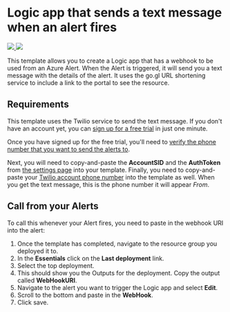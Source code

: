 # Logic app that sends a text message when an alert fires

<a href="https://portal.azure.com/#create/Microsoft.Template/uri/https%3A%2F%2Fraw.githubusercontent.com%2Fstepsic-microsoft-com%2Fazure-quickstart-templates%2Fmaster%2F201-alert-to-text-message-with-logic-app%2Fazuredeploy.json" target="_blank">
    <img src="http://azuredeploy.net/deploybutton.png"/>
</a>
<a href="http://armviz.io/#/?load=https%3A%2F%2Fraw.githubusercontent.com%2Fstepsic-microsoft-com%2Fazure-quickstart-templates%2Fmaster%2F201-alert-to-text-message-with-logic-app%2Fazuredeploy.json" target="_blank">
    <img src="http://armviz.io/visualizebutton.png"/>
</a>

This template allows you to create a Logic app that has a webhook to be used from an Azure Alert. When the Alert is triggered, it will send you a text message with the details of the alert. It uses the go.gl URL shortening service to include a link to the portal to see the resource. 

## Requirements

This template uses the Twilio service to send the text message. If you don't have an account yet, you can [sign up for a free trial](https://www.twilio.com/try-twilio) in just one minute. 

Once you have signed up for the free trial, you'll need to [verify the phone number that you want to send the alerts to](https://www.twilio.com/user/account/phone-numbers/verified).

Next, you will need to copy-and-paste the  **AccountSID** and the **AuthToken** from [the settings page](https://www.twilio.com/user/account/settings) into your template.   Finally, you need to copy-and-paste your [Twilio account phone number](https://www.twilio.com/user/account/phone-numbers/incoming) into the template as well. When you get the text message, this is the phone number it will appear *From*.

## Call from your Alerts

To call this whenever your Alert fires, you need to paste in the webhook URI into the alert:

1. Once the template has completed, navigate to the resource group you deployed it to.
2. In the **Essentials** click on the **Last deployment** link. 
3. Select the top deployment.
4. This should show you the Outputs for the deployment. Copy the output called **WebHookURI**. 
5. Navigate to the alert you want to trigger the Logic app and select **Edit**.
6. Scroll to the bottom and paste in the **WebHook**. 
7. Click save.